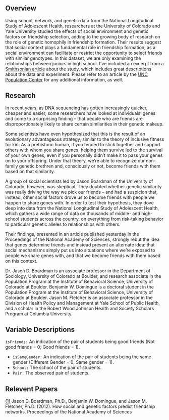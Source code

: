 ## Overview

Using school, network, and genetic data from the National Longitudinal Study of Adolescent Health, researchers at the University of Colorado and Yale University studied the effects of social environment and genetic factors on friendship selection, adding to the growing body of research on the role of genetic homophily in friendship formation. Their results suggest that social context plays a fundamental role in friendship formation, as a social environment can facilitate or restrict the opportunity to select friends with similar genotypes. In this dataset, we are only examining the relationships between juniors in high school. I've included an excerpt from a [Smithsonian article](https://www.smithsonianmag.com/science-nature/do-we-really-pick-our-friends-based-on-genetic-similarities-65880799/) about the study, which includes great descriptions about the data and experiment. Please refer to an article by the [UNC Population Center](http://www.cpc.unc.edu/projects/addhealth/news/add-health-study-do-we-really-pick-our-friends-based-on-genetic-similarities) for any additional information, as well.

## Research

In recent years, as DNA sequencing has gotten increasingly quicker, cheaper and easier, some researchers have looked at individuals’ genes and come to a surprising finding – that people who are friends are disproportionately likely to share certain similarities in their genetic makeup. 

Some scientists have even hypothesized that this is the result of an evolutionary advantageous strategy, similar to the theory of inclusive fitness for kin: As a prehistoric human, if you tended to stick together and support others with whom you share genes, helping them survive led to the survival of your own genes, even if you personally didn’t make it to pass your genes on to your offspring.  Under that theory, we’re able to recognize our non-family genetic brethren and, consciously or not, become friends with them based on that similarity.

A group of social scientists led by Jason Boardman of the University of Colorado, however, was skeptical.  They doubted whether genetic similarity was really driving the way we pick our friends – and had a suspicion that, instead, other social factors drove us to become friends with people we happen to share genes with.  In order to test their hypothesis, they dove deep into data from the National Longitudinal Study of Adolescent Health, which gathers a wide range of data on thousands of middle- and high-school students across the country, on everything from risk-taking behavior to particular genetic alleles to relationships with others.

Their findings, presented in an article published yesterday in the Proceedings of the National Academy of Sciences, strongly rebut the idea that genes determine friends and instead present an alternate idea: that social mechanisms simply put us into situations where we’re exposed to people we share genes with, and that we become friends with them based on this context.

Dr. Jason D. Boardman is an associate professor in the Department of Sociology, University of Colorado at Boulder, and research associate in the Population Program at the Institute of Behavioral Science, University of Colorado at Boulder.  Benjamin W. Domingue is a doctoral student in the Population Program at the Institute of Behavioral Science, University of Colorado at Boulder.  Jason M. Fletcher is an associate professor in the Division of Health Policy and Management at Yale School of Public Health, and a scholar in the Robert Wood Johnson Health and Society Scholars Program at Columbia University. 

## Variable Descriptions

`isFriends:` An indication of the pair of students being good friends (Not good friends = 0; Good friends = 1).
- `isSameGender:` An indication of the pair of students being the same gender (Different Gender = 0; Same gender = 1).
- `School:` The school of the pair of students.
- `Pair:` The observed pair of students.

## Relevent Papers

[(1)](http://www.ncbi.nlm.nih.gov/pmc/articles/PMC3491494/) Jason D. Boardman, Ph.D., Benjamin W. Domingue, and Jason M. Fletcher, Ph.D. (2012). How social and genetic factors predict friendship networks. Proceedings of the National Academy of Sciences
